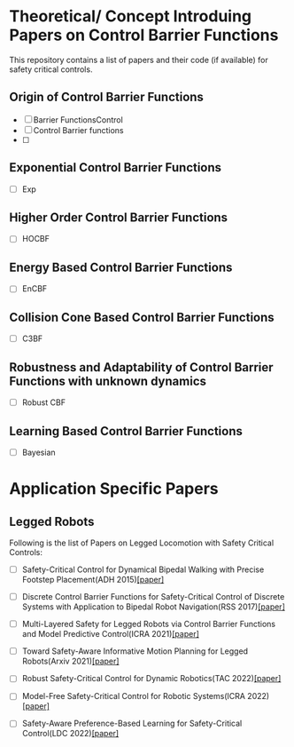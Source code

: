 # Theoretical/ Concept Introduing Papers on Control Barrier Functions

This repository contains a list of papers and their code (if available) for safety critical controls.

## Origin of Control Barrier Functions

- [ ] Barrier FunctionsControl
- [ ] Control Barrier functions
- [ ] 

## Exponential Control Barrier Functions

- [ ] Exp

## Higher Order Control Barrier Functions

- [ ] HOCBF


## Energy Based Control Barrier Functions

- [ ] EnCBF

## Collision Cone Based Control Barrier Functions

- [ ] C3BF

## Robustness and Adaptability of Control Barrier Functions with unknown dynamics

- [ ] Robust CBF

## Learning Based Control Barrier Functions

- [ ] Bayesian

# Application Specific Papers
## Legged Robots

Following is the list of Papers on Legged Locomotion with Safety Critical Controls:

- [ ] Safety-Critical Control for Dynamical Bipedal Walking with Precise Footstep Placement(ADH 2015)[[paper]](https://hybrid-robotics.berkeley.edu/publications/ADHS2015_FootstepCBF.pdf)
- [ ] Discrete Control Barrier Functions for Safety-Critical Control of Discrete Systems with Application to Bipedal Robot Navigation(RSS 2017)[[paper]](https://hybrid-robotics.berkeley.edu/publications/RSS2017_Discrete_CBF.pdf)
- [ ] Multi-Layered Safety for Legged Robots via Control Barrier Functions and Model Predictive Control(ICRA 2021)[[paper]](https://ieeexplore.ieee.org/document/9561510)
- [ ] Toward Safety-Aware Informative Motion Planning for Legged Robots(Arxiv 2021)[[paper]](https://arxiv.org/abs/2103.14252)
- [ ] Robust Safety-Critical Control for Dynamic Robotics(TAC 2022)[[paper]](https://arxiv.org/abs/2005.07284)
- [ ] Model-Free Safety-Critical Control for Robotic Systems(ICRA 2022)[[paper]](https://arxiv.org/abs/2109.09047)
- [ ] Safety-Aware Preference-Based Learning for Safety-Critical Control(LDC 2022)[[paper]](https://proceedings.mlr.press/v168/cosner22a/cosner22a.pdf)




